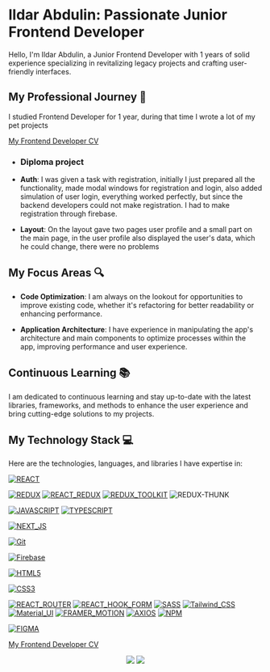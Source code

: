# Ildar Abdulin: Passionate Junior Frontend Developer

Hello, I'm Ildar Abdulin, a Junior Frontend Developer with 1 years of solid experience specializing in revitalizing legacy projects and crafting user-friendly interfaces.

## My Professional Journey 🚀

I studied Frontend Developer for 1 year, during that time I wrote a lot of my pet projects

[My Frontend Developer CV](https://cv-teal.vercel.app/)

- ### Diploma project

- **Auth**: I was given a task with registration, initially I just prepared all the functionality, made modal windows for registration and login, also added simulation of user login, everything worked perfectly, but since the backend developers could not make registration. I had to make registration through firebase.

- **Layout**: On the layout gave two pages user profile and a small part on the main page, in the user profile also displayed the user's data, which he could change, there were no problems

## My Focus Areas 🔍

- **Code Optimization**: I am always on the lookout for opportunities to improve existing code, whether it's refactoring for better readability or enhancing performance.

- **Application Architecture**: I have experience in manipulating the app's architecture and main components to optimize processes within the app, improving performance and user experience.

## Continuous Learning 📚

I am dedicated to continuous learning and stay up-to-date with the latest libraries, frameworks, and methods to enhance the user experience and bring cutting-edge solutions to my projects.

## My Technology Stack 💻

Here are the technologies, languages, and libraries I have expertise in:

[![REACT](https://img.shields.io/badge/react-58C4DC.svg?style=for-the-badge&logo=react&logoColor=white)](https://react.dev/)

[![REDUX](https://img.shields.io/badge/redux-764ABC.svg?style=for-the-badge&logo=redux&logoColor=white)](https://redux.js.org/)
[![REACT_REDUX](https://img.shields.io/badge/REACT_REDUX-764ABC.svg?style=for-the-badge&logo=redux&logoColor=white)](https://react-redux.js.org/)
[![REDUX_TOOLKIT](https://img.shields.io/badge/REDUX_TOOLKIT-764ABC.svg?style=for-the-badge&logo=redux&logoColor=white)](https://redux-toolkit.js.org/)
![REDUX-THUNK](https://img.shields.io/badge/REDUX_THUNK-764ABC.svg?style=for-the-badge&logo=redux&logoColor=white)

[![JAVASCRIPT](https://img.shields.io/badge/JAVASCRIPT-F7E018.svg?style=for-the-badge&logo=javascript&logoColor=white)](https://ru.wikipedia.org/wiki/JavaScript)
[![TYPESCRIPT](https://img.shields.io/badge/TYPESCRIPT-3178C6.svg?style=for-the-badge&logo=typescript&logoColor=white)](https://www.typescriptlang.org/)

[![NEXT_JS](https://img.shields.io/badge/next.js-000000?style=for-the-badge&logo=nextdotjs&logoColor=white)](https://nextjs.org/)

[![Git](https://img.shields.io/static/v1?label=&message=Git&color=%23F05032&style=for-the-badge&logo=git&logoColor=%23FFFFFF)](https://git-scm.com/)

[![Firebase](https://img.shields.io/static/v1?label=&message=Firebase&color=%23FFCA28&style=for-the-badge&logo=firebase&logoColor=%23FFFFFF)](https://firebase.google.com/?gad_source=1)

[![HTML5](https://img.shields.io/badge/HTML5-orange.svg?style=for-the-badge&logo=html&logoColor=white)](https://ru.wikipedia.org/wiki/HTML5)

[![CSS3](https://img.shields.io/badge/CSS3-blue.svg?style=for-the-badge&logo=css&logoColor=white)](https://ru.wikipedia.org/wiki/CSS)

[![REACT_ROUTER](https://img.shields.io/badge/REACT_ROUTER-CA4245?style=for-the-badge&logo=react-router&logoColor=white)](https://reactrouter.com/en/main)
[![REACT_HOOK_FORM](https://img.shields.io/badge/REACT_HOOK_FORM-EA4E84?style=for-the-badge&logo=react-hook&logoColor=white)](https://www.react-hook-form.com/)
[![SASS](https://img.shields.io/badge/SASS-CF649A.svg?style=for-the-badge&logo=sass&logoColor=white)](https://ru.wikipedia.org/wiki/CSS)
[![Tailwind_CSS](https://img.shields.io/badge/Tailwind_CSS-38BDF8.svg?style=for-the-badge&logo=tailwind-css&logoColor=white)](https://tailwindcss.com/)
[![Material_UI](https://img.shields.io/badge/Material_UI-blue.svg?style=for-the-badge&logo=mui&logoColor=white)](https://mui.com/)
[![FRAMER_MOTION](https://img.shields.io/badge/FRAMER_MOTION-C936EE?style=for-the-badge&logo=framer-motion&logoColor=white)](https://www.framer.com/motion/)
[![AXIOS](https://img.shields.io/badge/AXIOS-764ABC?style=for-the-badge&logo=axios&logoColor=white)](https://axios-http.com/ru/docs/intro)
[![NPM](https://img.shields.io/badge/NPM-C12E3D?style=for-the-badge&logo=npm&logoColor=white)](https://www.npmjs.com/)

[![FIGMA](https://img.shields.io/badge/FIGMA-FF7262?style=for-the-badge&logo=figma&logoColor=white)](https://www.figma.com/)

[My Frontend Developer CV](https://cv-teal.vercel.app/)

<div align="center">
  <a href="https://t.me/RdQeWaEd"><img src="https://img.shields.io/badge/Telegram-2CA5E0?style=for-the-badge&logo=telegram&logoColor=white"/></a>
  <a href="mailto:iabdulin377@gmail.com"><img src="https://img.shields.io/badge/Gmail-D14836?style=for-the-badge&logo=gmail&logoColor=white"/></a>
</div>
<div align="center">
<!-- <div align="center">
  <a href="https://github.com/timplifier"><img alt="GitHub Status" src="https://github-readme-stats.vercel.app/api?username=timplifier&number_format=long&show_icons=true&include_all_commits=true&count_private=true&theme=solarized-dark"/></a>
</div> -->
